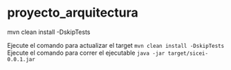 # proyecto_arquitectura


mvn clean install -DskipTests

Ejecute el comando para actualizar el target `mvn clean install -DskipTests`
Ejecute el comando para correr el ejecutable `java -jar target/sicei-0.0.1.jar`
